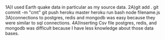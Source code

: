 1A)I used Earth quake data in particular as my source data.
2A)git add .
git commit -m "cmt"
git push heroku master
heroku run bash
node filename.js
3A)connections to postgres, redis and mongodb was easy because they were  similar to sql connections.
4A)Inserting Csv file postgres, redis, and mongodb was difficult because I have less knowledge about those data bases.

